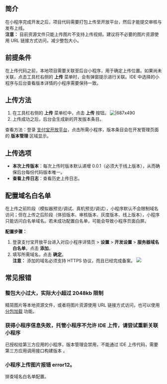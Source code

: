 ## 简介

在小程序完成开发之后，项目代码需要打包上传至开放平台，然后才能提交审核与发布上线。<br/> **注意：** 目前资源文件只能上传图片不支持上传视频。建议将不必要的图片资源使用 URL 链接方式访问，减少整包大小。

## 前提条件

在上传代码之前，本地项目需要关联至后台小程序，用于确定上传位置。如果尚未关联，点击工具栏右侧的 **上传** 菜单时，会有弹窗提示进行关联。IDE 中选择的小程序与后台查看版本详情的小程序需要保持一致。

## 上传方法

1. 在工具栏右侧的 **上传** 菜单栏中，点击 **上传** 按钮。 ![|687x490](https://cdn.nlark.com/yuque/0/2022/png/179989/1648176936634-23bef89e-a71a-4771-9c1d-d823858de5b3.png)
1. 上传成功之后，后台会生成新的开发版本条目。

查看方法：登录 [支付宝开放平台](https://open.alipay.com/develop/manage)，点击所需小程序，版本条目会在开发管理页面的 **版本管理** 区域显示。

## 上传选项

- **本次上传版本**：每次上传时版本默认递增 0.0.1（必须大于线上版本），从而确保后台每份代码版本唯一。
- **查看上传日志**：查看历史上传日志。

## 配置域名白名单

在上传之前阶段（模拟器预览/调试、真机预览/调试），小程序默认不会限制域名访问；但在上传之后阶段（体验版本、审核版本、灰度版本、线上版本），小程序只能访问白名单域名。若未成功配置白名单，可能会导致小程序页面白屏。

**配置步骤：**

1. 登录支付宝开放平台进入对应小程序详情页 > **设置** > **开发设置** > **服务器域名白名单**，点击 **添加**。
1. 填写所需域名，点击 **确定**。<br/> **注意：** 添加的域名必须支持 HTTPS 协议，而且已经完成备案。 ![](https://cdn.nlark.com/yuque/0/2022/png/179989/1661408222190-a29be087-08a8-4faa-9179-f6625e00024c.png)

## 常见报错

### 整包大小过大，实际大小超过 2048kb 限制

精简图片等本地资源文件，或者将图片资源使用 URL 链接方式访问，也可以使用 [分包加载](https://opendocs.alipay.com/mini/framework/subpackages) 功能。

### 获得小程序信息失败，托管小程序不允许 IDE 上传，请尝试重新关联小程序

已授权给第三方应用的小程序，版本管理会禁用，不能通过 IDE 上传代码，需要第三方应用调用接口构建版本 。

### 小程序上传图片报错 error12。

排查域名白名单配置。
